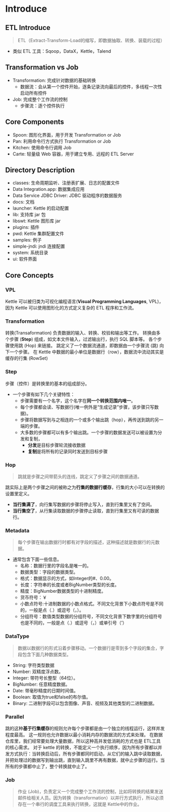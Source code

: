 # Introduce 

## ETL Introduce

> ETL（Extract-Transform-Load的缩写，即数据抽取、转换、装载的过程）

- 类似 ETL 工具：Sqoop，DataX，Kettle，Talend

## Transformation vs Job

- Transformation: 完成针对数据的基础转换
    - 数据流：会从第一个控件开始，逐条记录流向最后的控件，多线程一次性启动所有控件
- Job: 完成整个工作流的控制
    - 步骤流：逐个控件执行

## Core Components

- Spoon: 图形化界面，用于开发 Transformation or Job
- Pan: 利用命令行方式执行 Transformation or Job
- Kitchen: 使用命令行调用 Job
- Carte: 轻量级 Web 容器，用于建立专用、远程的 ETL Server

## Directory Description

- classes: 生命周期监听、注册表扩展、日志的配置文件
- Data Integration.app: 数据集成应用
- Data Service JDBC Driver: JDBC 驱动程序的数据服务
- docs: 文档
- launcher: Kettle 的启动配置
- lib: 支持库 jar 包
- libswt: Kettle 图形库 jar
- plugins: 插件
- pwd: Kettle 集群配置文件
- samples: 例子
- simple-jndi: jndi 连接配置
- system: 系统目录
- ui: 软件界面 

## Core Concepts

### VPL

Kettle 可以被归类为可视化编程语言(**Visual Programming Languages**, VPL)，
因为 Kettle 可以使用图形化的方式定义复杂的 ETL 程序和工作流。

### Transformation

转换(Transaformation) 负责数据的输入、转换、校验和输出等工作。
转换由多个步骤 (**Step**) 组成，如文本文件输入，过滤输出行，执行 SQL 脚本等。
各个步骤使用跳 (Hop) 来链接。 跳定义了一个数据流通道，即数据由一个步骤流 (跳) 向下一个步骤。
在 Kettle 中数据的最小单位是数据行（row），数据流中流动其实是缓存的行集 (RowSet) 

### Step

步骤（控件）是转换里的基本的组成部分。
- 一个步骤有如下几个关键特性：
    - 步骤需要有一个名字，这个名字在**同一个转换范围内唯一**。
    - 每个步骤都会读、写数据行(唯一例外是“生成记录”步骤，该步骤只写数据)。
    - 步骤将数据写到与之相连的一个或多个输出跳（hop），再传送到跳的另一端的步骤。
    - 大多数的步骤都可以有多个输出跳。一个步骤的数据发送可以被设置为分发和复制，
        - **分发**是目标步骤轮流接收数据
        - **复制**是将所有的记录同时发送到目标步骤

### Hop

> 跳就是步骤之间带箭头的连线，跳定义了步骤之间的数据通道。

跳实际上是两个步骤之间的被称之为**行集的数据行缓存**，行集的大小可以在转换的设置里定义。
- **当行集满了**，向行集写数据的步骤将停止写入，直到行集里又有了空间。
- **当行集空了**，从行集读取数据的步骤停止读取，直到行集里又有可读的数据行。

### Metadata

> 每个步骤在输出数据行时都有对字段的描述，这种描述就是数据行的元数据。

- 通常包含下面一些信息。
    - 名称：数据行里的字段名是唯一的。
    - 数据类型：字段的数据类型。
    - 格式：数据显示的方式，如Integer的#、0.00。
    - 长度：字符串的长度或者BigNumber类型的长度。
    - 精度：BigNumber数据类型的十进制精度。
    - 货币符号：￥
    - 小数点符号:十进制数据的小数点格式。不同文化背景下小数点符号是不同的，一般是点（.）或逗号（，）。
    - 分组符号：数值类型数据的分组符号，不同文化背景下数字里的分组符号也是不同的，一般是点（.）或逗号（，）或单引号（’）

### DataType

> 数据以数据行的形式沿着步骤移动。一个数据行是零到多个字段的集合，字段包含下面几种数据类型。

- String: 字符类型数据
- Number: 双精度浮点数。
- Integer: 带符号长整型（64位）。
- BigNumber: 任意精度数据。
- Date: 带毫秒精度的日期时间值。
- Boolean: 取值为true和false的布尔值。
- Binary: 二进制字段可以包含图像、声音、视频及其他类型的二进制数据。

### Parallel

跳的这种**基于行集缓存**的规则允许每个步骤都是由一个独立的线程运行，这样并发程度最高。
这一规则也允许数据以最小消耗内存的数据流的方式来处理。
在数据仓库里，我们经常要处理大量数据，所以这种高并发低消耗的方式也是 ETL工具 的核心需求。
对于 kettle 的转换，不能定义一个执行顺序，因为所有步骤都以并发方式执行：当转换启动后，所有步骤都同时启动，从它们的输入跳中读取数据，并把处理过的数据写到输出跳，直到输入跳里不再有数据，就中止步骤的运行。当所有的步骤都中止了，整个转换就中止了。 

### Job

> 作业 (Job)，负责定义一个完成整个工作流的控制，比如将转换的结果发送邮件给相关人员。因为转换（transformation）以并行方式执行，所以必须存在一个串行的调度工具来执行转换，这就是 Kettle中的作业。
